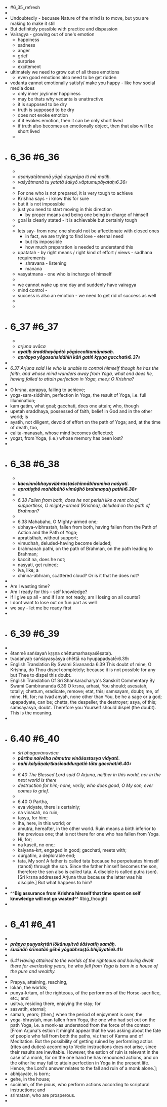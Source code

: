 - #6_35_refresh
-
- Undoubtedly - becuase Nature of the mind is to move, but you are making to make it still
- But definitely possible with practice and dispassion
- Vairagya - growing out of one's emotion
	- happiness
	- sadness
	- anger
	- grief
	- surprise
	- excitement
- ultimately we need to grow out of all these emotions
	- even good emotions also need to be get ridden
- vedanta cannot emotionally satisfy/ make you happy - like how social media does
	- only inner joy/inner happiness
	- may be thats why vedanta is unattractive
	- it is supposed to be dry
	- truth is supposed to be dry
	- does not evoke emotion
	- if it evokes emotion, then it can be only short lived
	- if truth also becomes an emotionally object, then that also will be short lived
	-
- # 6_36 #6_36
	-
	- _asaṅyatātmanā yōgō duṣprāpa iti mē matiḥ._
	- _vaśyātmanā tu yatatā śakyō.vāptumupāyataḥ৷৷6.36৷৷_
	-
	- For one who is not prepared, it is very tough to achieve
	- Krishna says - i know this for sure
	- but it is not impossible
	- just you need to start moving in this direction
		- by proper means and being one being in-charge of himself
	- goal is clearly stated - it is achievable but certainly tough
	-
	- lets say- from now, one should not be affectionate with closed ones
		- in fact, we are trying to find love - eternal need
		- but its impossible
		- how much preparation is needed to understand this
	- upatatah - by right means / right kind of effort / views - sadhana requirements
		- shravana - listening
		- manana
	- vasyatmana - one who is incharge of himself
	-
	- we cannot wake up one day and suddenly have vairagya
	- mind control -
	- success is also an emotion - we need to get rid of success as well
	-
	-
- # 6_37 #6_37
	-
	- _arjuna uvāca_
	- **_ayatiḥ śraddhayōpētō yōgāccalitamānasaḥ._**
	- **_aprāpya yōgasaṅsiddhiṅ kāṅ gatiṅ kṛṣṇa gacchati৷৷6.37৷৷_**
-
- _6.37 Arjuna said He who is unable to control himself though he has the faith, and whose mind wanders away from Yoga, what end does he, having failed to attain perfection in Yoga, mee,t O Krishna?_
-
- O krsna, aprapya, failing to achieve;
- yoga-sam-siddhim, perfection in Yoga, the result of Yoga, i.e. full Illumination;
- kam gatim, what goal; gacchati, does one attain; who, though
- upetah sraddhaya, possessed of faith, belief in God and in the other world; is
- ayatih, not diligent, devoid of effort on the path of Yoga; and, at the time of death, too,
- calita-manasah, whose mind becomes deflected;
- yogat, from Yoga, (i.e.) whose memory has been lost?
-
- # 6_38 #6_38
	-
	- **_kaccinnōbhayavibhraṣṭaśchinnābhramiva naśyati._**
	- **_apratiṣṭhō mahābāhō vimūḍhō brahmaṇaḥ pathi৷৷6.38৷৷_**
	-
	- _6.38 Fallen from both, does he not perish like a rent cloud, supportless, O mighty-armed (Krishna), deluded on the path of Brahman?_
	-
	- 6.38 Mahabaho, O Mighty-armed one;
	- ubhaya-vibhrastah, fallen from both, having fallen from the Path of Action and the Path of Yoga;
	- apratisthah, without support;
	- vimudhah, deluded-having become deluded;
	- brahmanah pathi, on the path of Brahman, on the path leading to Brahman;
	- kaccit na, does he not;
	- nasyati, get ruined;
	- iva, like; a
	- chinna-abhram, scattered cloud? Or is it that he does not?
-
- Am I wasting time?
- Am I ready for this - self knowledge?
- If I give up all - and if I am not ready, am I losing on all counts?
- I dont want to lose out on fun part as well
- we say - let me be ready first
-
- # 6_39 #6_39
-
- ētanmē saṅśayaṅ kṛṣṇa chēttumarhasyaśēṣataḥ.
- tvadanyaḥ saṅśayasyāsya chēttā na hyupapadyatē৷৷6.39৷৷
- English Translation By Swami Sivananda
  6.39 This doubt of mine, O Krishna, do Thou dispel completely; because it is not possible for any but Thee to dispel this doubt.
- English Translation Of Sri Shankaracharya's Sanskrit Commentary By Swami Gambirananda
  6.39 O krsna, arhasi, You should; asesatah, totally; chettum, eradicate, remove; etat, this; samsayam, doubt; me, of mine. Hi, for; na tvad anyah, none other than You, be he a sage or a god; upapadyate, can be; chetta, the despeller, the destroyer; asya, of this; samsayasya, doubt. Therefore you Yourself should dispel (the doubt). This is the meaning.
-
- # 6.40 #6_40
	- _śrī bhagavānuvāca_
	- _**pārtha naivēha nāmutra vināśastasya vidyatē.**_
	- _**nahi kalyāṇakṛtkaśicaddurgatiṅ tāta gacchati৷৷6.40৷৷**_
	-
	- _6.40 The Blessed Lord said O Arjuna, neither in this world, nor in the next world is there_
	- _destruction for him; none, verily, who does good, O My son, ever comes to grief._
	-
	- 6.40 O Partha,
	- eva vidyate, there is certainly;
	- na vinasah, no ruin;
	- tasya, for him;
	- iha, here, in this world; or
	- amutra, hereafter, in the other world. Ruin means a birth inferior to the previous one; that is not there for one who has fallen from Yoga.
	- Hi, for;
	- na kascit, no one;
	- kalyana-krt, engaged in good; gacchati, meets with;
	- durgatim, a deplorable end;
	- tata, My son! A father is called tata because he perpetuates himself (tanoti) through the son. Since the father himself becomes the son, therefore the son also is called tata. A disciple is called putra (son). [Sri krsna addressed Arjuna thus because the latter was his disciple.] But what happens to him?
-
- **^^Big assurance from Krishna himself that time spent on self knowledge will not go wasted^^** #big_thought
-
- # 6_41 #6_41
-
- **_prāpya puṇyakṛtāṅ lōkānuṣitvā śāśvatīḥ samāḥ._**
- **_śucīnāṅ śrīmatāṅ gēhē yōgabhraṣṭō.bhijāyatē৷৷6.41৷৷_**
-
- _6.41 Having attained to the worlds of the righteous and having dwelt there for everlasting years, he who fell from Yoga is born in a house of the pure and wealthy._
-
- Prapya, attaining, reaching,
- lokan, the worlds;
- punya-krtam, of the righteous, of the performers of the Horse-sacrifice, etc.; and
- usitva, residing there, enjoying the stay; for
- sasvatih, eternal;
- samah, years; (then,) when the period of enjoyment is over, the
- yoga-bhrastah, man fallen from Yoga, the one who had set out on the path Yoga, i.e. a monk-as understood from the force of the context [From Arjuna's estion it minght appear that he was asking about the fate of people who fall from both the paths, viz that of Karma and of Meditation. But the possibility of getting ruined by performing actios (rites and duties) according to Vedic instructions does not arise, since their results are inevitable. However, the estion of ruin is relevant in the case of a monk, for on the one hand he has renounced actions, and on the other he may fail to attain perfection in Yoga in the present life. Hence, the Lord's answer relates to the fall and ruin of a monk alone.];
- abhijayate, is born;
- gehe, in the house;
- sucinam, of the pious, who perform actions according to scriptural instructions; and
- srimatam, who are prosperous.
-